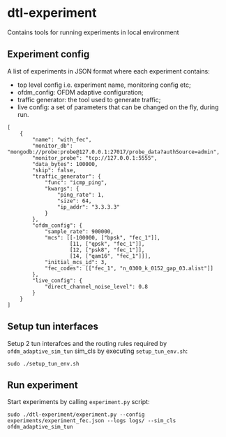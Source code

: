 # dtl-experiment
Contains tools for running experiments in local environment

## Experiment config

A list of experiments in JSON format where each experiment contains:
- top level config i.e. experiment name, monitoring config etc;
- ofdm_config: OFDM adaptive configuration;
- traffic generator: the tool used to generate traffic;
- live config: a set of parameters that can be changed on the fly, during run.
```
[
    {
        "name": "with_fec",
        "monitor_db": "mongodb://probe:probe@127.0.0.1:27017/probe_data?authSource=admin",
        "monitor_probe": "tcp://127.0.0.1:5555",
        "data_bytes": 100000,
        "skip": false,
        "traffic_generator": {
            "func": "icmp_ping",
            "kwargs": {
                "ping_rate": 1,
                "size": 64,
                "ip_addr": "3.3.3.3"
            }
        },
        "ofdm_config": {
            "sample_rate": 900000,
            "mcs": [[-100000, ["bpsk", "fec_1"]],
                    [11, ["qpsk", "fec_1"]],
                    [12, ["psk8", "fec_1"]],
                    [14, ["qam16", "fec_1"]]],
            "initial_mcs_id": 3,
            "fec_codes": [["fec_1", "n_0300_k_0152_gap_03.alist"]]
        },
        "live_config": {
            "direct_channel_noise_level": 0.8
        }
    }
]
```

## Setup tun interfaces

Setup 2 tun interafces and the routing rules required by `ofdm_adaptive_sim_tun` sim_cls by executing `setup_tun_env.sh`:
```
sudo ./setup_tun_env.sh
```

## Run experiment

Start experiments by calling `experiment.py` script:
```
sudo ./dtl-experiment/experiment.py --config experiments/experiment_fec.json --logs logs/ --sim_cls ofdm_adaptive_sim_tun
```
